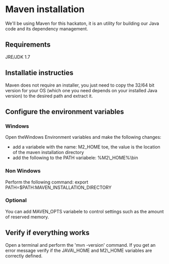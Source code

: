 <h1>Maven installation</h1>

We'll be using Maven for this hackaton, it is an utility for building our Java code and its dependency management.

<h2>Requirements</h2>

JRE/JDK 1.7

<h2>Installatie instructies</h2>

Maven does not require an installer, you just need to copy the 32/64 bit version for your OS (which one you need depends on your installed Java version) to the desired path and extract it.

<h2>Configure the environment variables</h2>

<h3>Windows</h3>

Open theWindows Environment variables and make the following changes:

<ul>
    <li>add a  variabele with the name: M2_HOME toe, the value is the location of the maven installation directory</li>
    <li>add the following to the PATH variabele: %M2\_HOME%\bin</li>
</ul>

<h3>Non Windows</h3>

Perform the following command: export PATH=$PATH:MAVEN\_INSTALLATION\_DIRECTORY

<h3>Optional</h3>

You can add MAVEN\_OPTS variabele to control settings such as the amount of reserved memory.

<h2>Verify if everything works</h2>
Open a terminal and perform the 'mvn -version' command. If you get an error message verify if the JAVA\_HOME and M2\_HOME variables are correctly defined.
